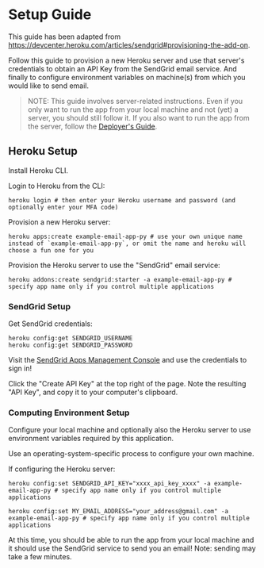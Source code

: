 # Setup Guide

This guide has been adapted from https://devcenter.heroku.com/articles/sendgrid#provisioning-the-add-on.

Follow this guide to provision a new Heroku server and use that server's credentials to obtain an API Key from the SendGrid email service. And finally to configure environment variables on machine(s) from which you would like to send email.

> NOTE: This guide involves server-related instructions. Even if you only want to run the app from your local machine and not (yet) a server, you should still follow it. If you also want to run the app from the server, follow the [Deployer's Guide](DEPLOYING.md).

## Heroku Setup

Install Heroku CLI.

Login to Heroku from the CLI:

```shell
heroku login # then enter your Heroku username and password (and optionally enter your MFA code)
```

Provision a new Heroku server:

```shell
heroku apps:create example-email-app-py # use your own unique name instead of `example-email-app-py`, or omit the name and heroku will choose a fun one for you
```

Provision the Heroku server to use the "SendGrid" email service:

```shell
heroku addons:create sendgrid:starter -a example-email-app-py # specify app name only if you control multiple applications
```

### SendGrid Setup

Get SendGrid credentials:

```shell
heroku config:get SENDGRID_USERNAME
heroku config:get SENDGRID_PASSWORD
```

Visit the [SendGrid Apps Management Console](https://app.sendgrid.com/settings/api_keys) and use the credentials to sign in!

Click the "Create API Key" at the top right of the page. Note the resulting "API Key", and copy it to your computer's clipboard.

### Computing Environment Setup

Configure your local machine and optionally also the Heroku server to use environment variables required by this application.

Use an operating-system-specific process to configure your own machine.

If configuring the Heroku server:

```shell
heroku config:set SENDGRID_API_KEY="xxxx_api_key_xxxx" -a example-email-app-py # specify app name only if you control multiple applications

heroku config:set MY_EMAIL_ADDRESS="your_address@gmail.com" -a example-email-app-py # specify app name only if you control multiple applications
```

At this time, you should be able to run the app from your local machine and it should use the SendGrid service to send you an email! Note: sending may take a few minutes.
